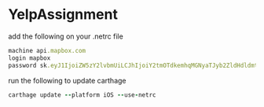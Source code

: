 # YelpAssignment

add the following on your .netrc file
```ruby
machine api.mapbox.com 
login mapbox
password sk.eyJ1IjoiZW5zY2lvbmUiLCJhIjoiY2tmOTdkemhqMGNyaTJyb2ZldHdldmtwOSJ9.DfibMp-9Vtcj5Zz0aFv6Cw
```

run the following to update carthage
```ruby
carthage update --platform iOS --use-netrc
```


